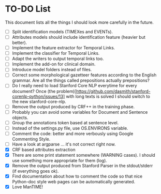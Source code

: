 TO-DO List
=======

This document lists all the things I should look more carefully in the future.

- [ ] Split identification models (TIMEXes and EVENTs).
- [ ] Attributes models should include identification feature (heavier but better).
- [ ] Implement the feature extractor for Temporal Links.
- [ ] Implement the classifier for Temporal Links.
- [ ] Adapt the writers to output temporal links too.
- [ ] Implement the add-on for clinical domain.
- [ ] Introduce model folders instead of files.
- [ ] Correct some morphological gazetteer features according to the English grammar. Are all the things called prepositions actually prepositions?
- [ ] Do I really need to load Stanford Core NLP everytime for every document? Once (the problem)[https://github.com/dasmith/stanford-corenlp-python/issues/13] with long texts is solved I should switch to the new stanford-core-nlp.
- [ ] Remove the output produced by CRF++ in the training phase.
- [ ] Probably you can avoid some variables for Document and Sentence objects.
- [ ] Group the annotations token based at sentence level.
- [ ] Instead of the settings.py file, use OS.ENVIRONS variable.
- [ ] Comment the code: better and more verbously using Google Commenting Style.
- [ ] Have a look at argparse ... it's not correct right now.
- [x] CRF based attributes extraction
- [x] There are some print statement somewhere (WARNING cases). I should use
  something more appropriate for them (log).
- [x] Remove the output produced from Stanford Parser in the stdout/stderr (if
  everything goes ok).  
- [x] Find documentation about how to comment the code so that nice Python-doc
  style web pages can be automatically generated.
- [x] Love ManTIME!